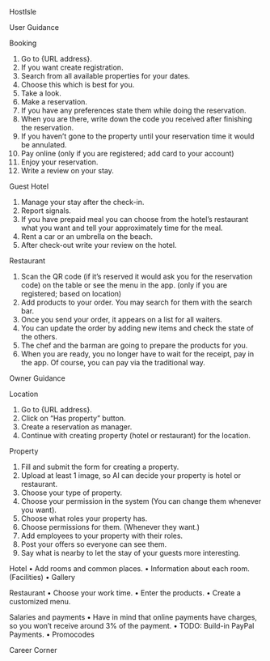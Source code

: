 HostIsle

User Guidance

Booking
1.	Go to {URL address}.
2.	If you want create registration.
3.	Search from all available properties for your dates.
4.	Choose this which is best for you.
5.	Take a look.
6.	Make a reservation.
7.	If you have any preferences state them while doing the reservation.
8.	When you are there, write down the code you received after finishing the reservation.
9.	If you haven’t gone to the property until your reservation time it would be annulated.
10.	Pay online (only if you are registered; add card to your account)
11.	Enjoy your reservation.
12.	Write a review on your stay.

Guest
	Hotel
1.	Manage your stay after the check-in.
2.	Report signals.
3.	If you have prepaid meal you can choose from the hotel’s restaurant what you want and tell your approximately time for the meal.
4.	Rent a car or an umbrella on the beach.
5.	After check-out write your review on the hotel.

Restaurant
1.	Scan the QR code (if it’s reserved it would ask you for the reservation code) on the table or see the menu in the app. (only if you are registered; based on location)
2.	Add products to your order. You may search for them with the search bar.
3.	Once you send your order, it appears on a list for all waiters.
4.	You can update the order by adding new items and check the state of the others.
5.	The chef and the barman are going to prepare the products for you.
6.	When you are ready, you no longer have to wait for the receipt, pay in the app. Of course, you can pay via the traditional way.

Owner Guidance

Location
1.	Go to {URL address}.
2.	Click on “Has property” button.
3.	Create a reservation as manager.
4.	Continue with creating property (hotel or restaurant) for the location.

Property
1.	Fill and submit the form for creating a property.
2.	Upload at least 1 image, so AI can decide your property is hotel or restaurant.
3.	Choose your type of property.
4.	Choose your permission in the system (You can change them whenever you want).
5.	Choose what roles your property has.
6.	Choose permissions for them. (Whenever they want.)
7.	Add employees to your property with their roles.
8.	Post your offers so everyone can see them.
9.	Say what is nearby to let the stay of your guests more interesting.

Hotel
•	Add rooms and common places.
•	Information about each room. (Facilities)
•	Gallery

Restaurant
•	Choose your work time.
•	Enter the products.
•	Create a customized menu.

Salaries and payments
•	Have in mind that online payments have charges, so you won’t receive around 3% of the payment.
•	TODO: Build-in PayPal Payments.
•	Promocodes

Career Corner
